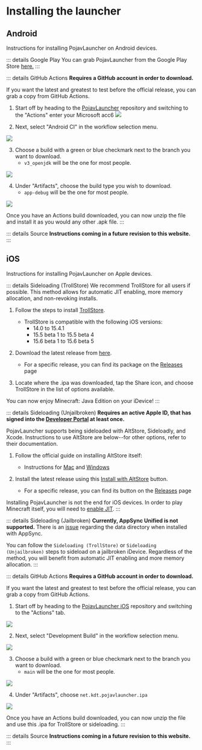 # Installing the launcher

## Android
Instructions for installing PojavLauncher on Android devices.

::: details Google Play
You can grab PojavLauncher from the Google Play Store [here.](https://play.google.com/store/apps/details?id=net.kdt.pojavlaunch)
:::

::: details GitHub Actions
**Requires a GitHub account in order to download.**

If you want the latest and greatest to test before the official release, you can grab a copy from GitHub Actions.

1. Start off by heading to the [PojavLauncher](https://github.com/PojavLauncherTeam/PojavLauncher) repository and switching to the "Actions"         enter your Microsoft acc6
![](./images/Actions/android/Android-Actions-1.png)

2. Next, select "Android CI" in the workflow selection menu.

![](./images/Actions/android/Android-Actions-2.png)

3. Choose a build with a green or blue checkmark next to the branch you want to download.
    - `v3_openjdk` will be the one for most people.

![](./images/Actions/android/Android-Actions-3.png)

4. Under "Artifacts", choose the build type you wish to download.
    - `app-debug` will be the one for most people.

![](./images/Actions/android/Android-Actions-4.png)

Once you have an Actions build downloaded, you can now unzip the file and install it as you would any other .apk file.
:::

::: details Source
**Instructions coming in a future revision to this website.**
:::

## iOS
Instructions for installing PojavLauncher on Apple devices.

::: details Sideloading (TrollStore)
We recommend TrollStore for all users if possible. This method allows for automatic JIT enabling, more memory allocation, and non-revoking installs.

1. Follow the steps to install [TrollStore](https://github.com/opa334/TrollStore).
    - TrollStore is compatible with the following iOS versions:
        - 14.0 to 15.4.1
        - 15.5 beta 1 to 15.5 beta 4
        - 15.6 beta 1 to 15.6 beta 5

2. Download the latest release from [here](https://github.com/PojavLauncherTeam/PojavLauncher_iOS/releases/latest/download/net.kdt.pojavlauncher.ipa).
    - For a specific release, you can find its package on the [Releases](https://github.com/PojavLauncherTeam/PojavLauncher_iOS/releases) page

3. Locate where the .ipa was downloaded, tap the Share icon, and choose TrollStore in the list of options available.

You can now enjoy Minecraft: Java Edition on your iDevice!
:::

::: details Sideloading (Unjailbroken)
**Requires an active Apple ID, that has signed into the [Developer Portal](https://developer.apple.com/account) at least once.**

PojavLauncher supports being sideloaded with AltStore, Sideloadly, and Xcode. Instructions to use AltStore are below--for other options, refer to their documentation.

1. Follow the official guide on installing AltStore itself:
    - Instructions for [Mac](https://faq.altstore.io/getting-started/how-to-install-altstore-macos) and [Windows](https://faq.altstore.io/getting-started/how-to-install-altstore-windows)
    
2. Install the latest release using this [Install with AltStore](altstore://install?url=https://github.com/PojavLauncherTeam/PojavLauncher_iOS/releases/latest/download/net.kdt.pojavlauncher.ipa) button.
    - For a specific release, you can find its button on the [Releases](https://github.com/PojavLauncherTeam/PojavLauncher_iOS/releases) page

Installing PojavLauncher is not the end for iOS devices. In order to play Minecraft itself, you will need to [enable JIT](./JIT.md).
:::

::: details Sideloading (Jailbroken)
**Currently, AppSync Unified is not supported.** There is an [issue](https://github.com/akemin-dayo/AppSync/issues/108) regarding the data directory when installed with AppSync.

You can follow the `Sideloading (TrollStore)` or `Sideloading (Unjailbroken)` steps to sideload on a jailbroken iDevice. Regardless of the method, you will benefit from automatic JIT enabling and more memory allocation.
:::

::: details GitHub Actions
**Requires a GitHub account in order to download.**

If you want the latest and greatest to test before the official release, you can grab a copy from GitHub Actions.

1. Start off by heading to the [PojavLauncher iOS](https://github.com/PojavLauncherTeam/PojavLauncher_iOS) repository and switching to the "Actions" tab.

![](./images/Actions/ios/iOS-Actions-1.png)

2. Next, select "Development Build" in the workflow selection menu.

![](./images/Actions/ios/iOS-Actions-2.png)

3. Choose a build with a green or blue checkmark next to the branch you want to download.
    - `main` will be the one for most people.

![](./images/Actions/ios/iOS-Actions-3.png)

4. Under "Artifacts", choose `net.kdt.pojavlauncher.ipa`

![](./images/Actions/ios/iOS-Actions-4.png)

Once you have an Actions build downloaded, you can now unzip the file and use this .ipa for TrollStore or sideloading.
:::

::: details Source
**Instructions coming in a future revision to this website.**
:::
